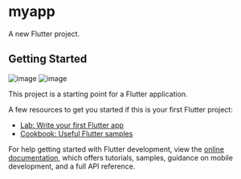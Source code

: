 # myapp

A new Flutter project.

## Getting Started
![image](https://github.com/user-attachments/assets/8a5d4743-b169-4088-bd85-952e54f70a94)
![image](https://github.com/user-attachments/assets/0a4eca26-db5e-4922-89a2-8b20eddae6f0)

This project is a starting point for a Flutter application.

A few resources to get you started if this is your first Flutter project:

- [Lab: Write your first Flutter app](https://docs.flutter.dev/get-started/codelab)
- [Cookbook: Useful Flutter samples](https://docs.flutter.dev/cookbook)

For help getting started with Flutter development, view the
[online documentation](https://docs.flutter.dev/), which offers tutorials,
samples, guidance on mobile development, and a full API reference.
